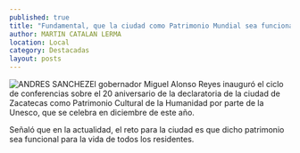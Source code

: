 ```yaml
---
published: true
title: "Fundamental, que la ciudad como Patrimonio Mundial sea funcional para la vida de sus residentes"
author: MARTIN CATALAN LERMA
location: Local
category: Destacadas
layout: posts
---
```


![ANDRES SANCHEZ](http://i.imgur.com/fG4wRL9m.jpg)El gobernador Miguel Alonso Reyes inauguró el ciclo de conferencias sobre el 20 aniversario de la declaratoria de la ciudad de Zacatecas como Patrimonio Cultural de la Humanidad por parte de la Unesco, que se celebra en diciembre de este año.

Señaló que en la actualidad, el reto para la ciudad es que dicho patrimonio sea funcional para la vida de todos los residentes.
